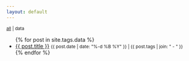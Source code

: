 ```yaml
---
layout: default
---
```


<small>
  <a href="./">all</a> | 
  data
</small>

<ul>
  {% for post in site.tags.data %}
    <li>
      <a href="{{ site.baseurl }}{{ post.url }}">{{ post.title }}</a> <small>{{ post.date | date: "%-d %B %Y" }} | {{ post.tags | join: " - " }}</small>
    </li>
  {% endfor %}
</ul>
